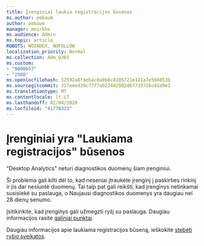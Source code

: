 ```yaml
---
title: Įrenginiai laukia registracijos būsenos
ms.author: pebaum
author: pebaum
manager: mnirkhe
ms.audience: Admin
ms.topic: article
ROBOTS: NOINDEX, NOFOLLOW
localization_priority: Normal
ms.collection: Adm_O365
ms.custom:
- "9000657"
- "2508"
ms.openlocfilehash: 52592a8f4ebac0a9b6c8105721e121a7e560853b
ms.sourcegitcommit: 317eeed39c7777a922442992d67733726c41d9e1
ms.translationtype: MT
ms.contentlocale: lt-LT
ms.lasthandoff: 02/04/2020
ms.locfileid: "41770323"
---
```

# <a name="devices-are-in-awaiting-enrollment-state"></a>Įrenginiai yra "Laukiama registracijos" būsenos

"Desktop Analytics" neturi diagnostikos duomenų šiam įrenginiui. 

Ši problema gali kilti dėl to, kad neseniai įtraukėte įrenginį į paskirties rinkinį ir jis dar nesiuntė duomenų. Tai taip pat gali reikšti, kad įrenginys netinkamai susisiekė su paslauga, o Naujausi diagnostikos duomenys yra daugiau nei 28 dienų senumo.

Įsitikinkite, kad įrenginys gali užmegzti ryšį su paslauga. Daugiau informacijos rasite [galiniai punktai](https://docs.microsoft.com/configmgr/desktop-analytics/enable-data-sharing#endpoints).

Daugiau informacijos apie laukiama registracijos būseną, ieškokite [stebėti ryšio sveikatos](https://docs.microsoft.com/configmgr/desktop-analytics/monitor-connection-health#awaiting-enrollment).